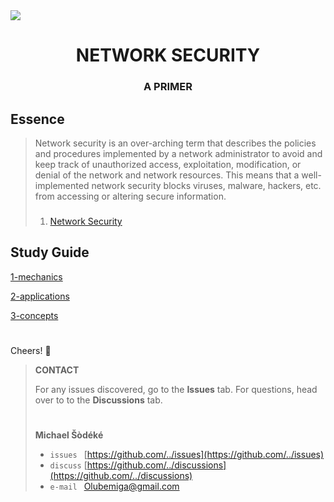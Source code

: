<!--
[ file: README.md ] =======================================================================

[ description     ] -----------------------------------------------------------------------

	.md file containing educational material for network security.

[ explanation     ] -----------------------------------------------------------------------

	the purpose of this .md file is to be a primer on network security. it is divided into
	mechanics, applications, and concepts. mechanics focuses on technique, applications
	focuses on practical use cases, and concepts focuses on theory. each are designed to
	help beginners gradually become well versed in network security.
-->

<!--banner: [1920 x 620]-->
<img src="https://www.littlesun365.com/assets/uploads/1920x620/2018030709120852305.jpg"/>
<h1 align="center"> NETWORK SECURITY </h1>
<h3 align="center"> A PRIMER </h2>

<!--essence-->
## Essence

> Network security is an over-arching term that describes the policies and procedures implemented by a network administrator
> to avoid and keep track of unauthorized access, exploitation, modification, or denial of the network and network resources.
> This means that a well-implemented network security blocks viruses, malware, hackers, etc. from accessing or altering secure
> information.
>
> ###
>
> 1. [Network Security](https://www.techopedia.com/definition/24783/network-security)

<!--study-guide-->
## Study Guide

<!--mechanics-->
[1-mechanics](https://michael-sodeke.gitbook.io/eng-cmp-network-security/)

<!--applications-->
[2-applications](https://michael-sodeke.gitbook.io/eng-cmp-network-security/)

<!--concpets-->
[3-concepts](https://michael-sodeke.gitbook.io/eng-cmp-network-security/)

#

<!--contact-->
Cheers! 👋
> **CONTACT**
>
> For any issues discovered, go to the **Issues** tab. For questions, head over to
> to the **Discussions** tab.
> #
> **Michael Šòdéké**
> - `issues ` [https://github.com/../issues](https://github.com/../issues)
> - `discuss` [https://github.com/../discussions](https://github.com/../discussions)
> - `e-mail ` Olubemiga@gmail.com

